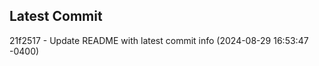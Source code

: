 
## Latest Commit
21f2517 - Update README with latest commit info (2024-08-29 16:53:47 -0400) <Yunxi-Zhou>
